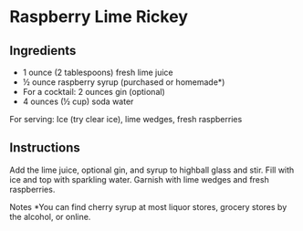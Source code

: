 # Raspberry Lime Rickey


## Ingredients
- 1 ounce (2 tablespoons) fresh lime juice
- ½ ounce raspberry syrup (purchased or homemade*)
- For a cocktail: 2 ounces gin (optional)
- 4 ounces (½ cup) soda water

For serving: Ice (try clear ice), lime wedges, fresh raspberries

## Instructions
Add the lime juice, optional gin, and syrup to highball glass and stir.
Fill with ice and top with sparkling water. Garnish with lime wedges and fresh raspberries.


Notes
*You can find cherry syrup at most liquor stores, grocery stores by the alcohol, or online. 
